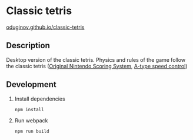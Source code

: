 # Classic tetris

[oduginov.github.io/classic-tetris](https://oduginov.github.io/classic-tetris/)

## Description

Desktop version of the classic tetris. Physics and rules of the game follow the classic tetris 
([Original Nintendo Scoring System](https://tetris.fandom.com/wiki/Scoring), [A-type speed control](https://tetris.fandom.com/wiki/Tetris_(NES,_Nintendo))) 

## Development
1. Install dependencies
    ```
    npm install
    ```
1. Run webpack
    ```
    npm run build
    ```
